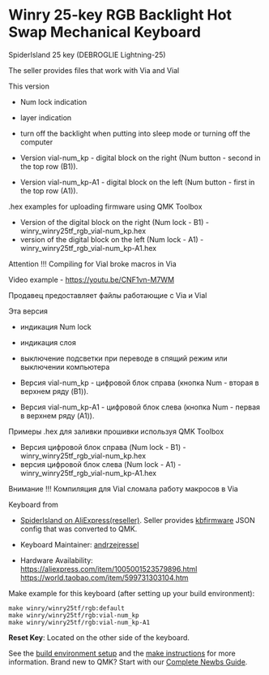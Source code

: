 # Winry 25-key RGB Backlight Hot Swap Mechanical Keyboard

SpiderIsland 25 key (DEBROGLIE Lightning-25)

The seller provides files that work with Via and Vial

This version
- Num lock indication
- layer indication
- turn off the backlight when putting into sleep mode or turning off the computer

- Version vial-num_kp - digital block on the right (Num button - second in the top row (B1)).
- Version vial-num_kp-A1 - digital block on the left (Num button - first in the top row (A1)).

.hex examples for uploading firmware using QMK Toolbox
- Version of the digital block on the right (Num lock - B1) - winry_winry25tf_rgb_vial-num_kp.hex
- version of the digital block on the left (Num lock - A1) - winry_winry25tf_rgb_vial-num_kp-A1.hex

Attention !!!
Compiling for Vial broke macros in Via

Video example - https://youtu.be/CNF1vn-M7WM

Продавец предоставляет файлы работающие с Via и Vial

Эта версия
- индикация Num lock
- индикация слоя 
- выключение подсветки при переводе в спящий режим или выключении компьютера

- Версия vial-num_kp - цифровой блок справа (кнопка Num - вторая в верхнем ряду (B1)).
- Версия vial-num_kp-A1 - цифровой блок слева (кнопка Num - первая в верхнем ряду (A1)).


Примеры .hex для заливки прошивки используя QMK Toolbox
- Версия цифровой блок справа (Num lock - B1) - winry_winry25tf_rgb_vial-num_kp.hex
- версия цифровой блок слева (Num lock - A1) - winry_winry25tf_rgb_vial-num_kp-A1.hex

Внимание !!!
Компиляция для Vial сломала работу макросов в Via

Keyboard from
* [SpiderIsland on AliExpress(reseller)](https://a.aliexpress.com/_dVJsSpR). Seller provides [kbfirmware](https://kbfirmware.com/) JSON config that was converted to QMK.


* Keyboard Maintainer: [andrzejressel](https://github.com/andrzejressel)
* Hardware Availability: 
https://aliexpress.com/item/1005001523579896.html
https://world.taobao.com/item/599731303104.htm

Make example for this keyboard (after setting up your build environment):

    make winry/winry25tf/rgb:default
    make winry/winry25tf/rgb:vial-num_kp
    make winry/winry25tf/rgb:vial-num_kp-A1

**Reset Key**: Located on the other side of the keyboard.

See the [build environment setup](https://docs.qmk.fm/#/getting_started_build_tools) and the [make instructions](https://docs.qmk.fm/#/getting_started_make_guide) for more information. Brand new to QMK? Start with our [Complete Newbs Guide](https://docs.qmk.fm/#/newbs).
